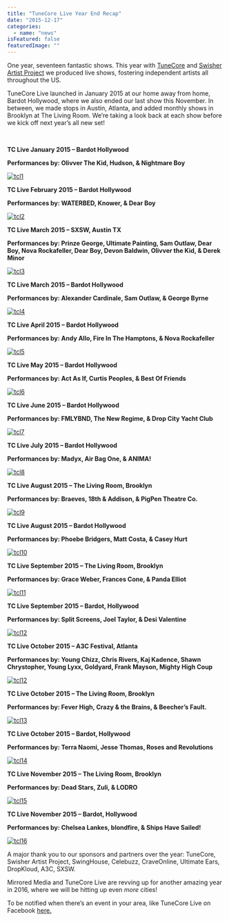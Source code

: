 ```yaml
---
title: "TuneCore Live Year End Recap"
date: "2015-12-17"
categories: 
  - name: "news"
isFeatured: false
featuredImage: ""
---
```


One year, seventeen fantastic shows. This year with [TuneCore](http://www.tunecore.com) and [Swisher Artist Project](http://www.ap.swisherartistproject.com) we produced live shows, fostering independent artists all throughout the US.

TuneCore Live launched in January 2015 at our home away from home, Bardot Hollywood, where we also ended our last show this November. In between, we made stops in Austin, Atlanta, and added monthly shows in Brooklyn at The Living Room. We’re taking a look back at each show before we kick off next year’s all new set!

 

**TC Live January 2015 – Bardot Hollywood**

**Performances by: Olivver The Kid, Hudson, & Nightmare Boy**

[![tcl1](http://www.mirroredmedia.com/wp-content/uploads/2015/12/tcl1-300x200.png)](http://www.mirroredmedia.com/wp-content/uploads/2015/12/tcl1.png)

**TC Live February 2015 – Bardot Hollywood**

**Performances by: WATERBED, Knower, & Dear Boy**

[![tcl2](http://www.mirroredmedia.com/wp-content/uploads/2015/12/tcl2-300x200.png)](http://www.mirroredmedia.com/wp-content/uploads/2015/12/tcl2.png)

**TC Live March 2015 – SXSW, Austin TX**

**Performances by: Prinze George, Ultimate Painting, Sam Outlaw, Dear Boy, Nova Rockafeller, Dear Boy, Devon Baldwin, Olivver the Kid, & Derek Minor**

[![tcl3](http://www.mirroredmedia.com/wp-content/uploads/2015/12/tcl3-300x192.png)](http://www.mirroredmedia.com/wp-content/uploads/2015/12/tcl3.png)

**TC Live March 2015 – Bardot Hollywood**

**Performances by: Alexander Cardinale, Sam Outlaw, & George Byrne**

[![tcl4](http://www.mirroredmedia.com/wp-content/uploads/2015/12/tcl4-300x200.png)](http://www.mirroredmedia.com/wp-content/uploads/2015/12/tcl4.png)

**TC Live April 2015 – Bardot Hollywood**

**Performances by: Andy Allo, Fire In The Hamptons, & Nova Rockafeller**

[![tcl5](http://www.mirroredmedia.com/wp-content/uploads/2015/12/tcl5-300x200.png)](http://www.mirroredmedia.com/wp-content/uploads/2015/12/tcl5.png)

**TC Live May 2015 – Bardot Hollywood**

**Performances by: Act As If, Curtis Peoples, & Best Of Friends**

[![tcl6](http://www.mirroredmedia.com/wp-content/uploads/2015/12/tcl6-300x201.png)](http://www.mirroredmedia.com/wp-content/uploads/2015/12/tcl6.png)

**TC Live June 2015 – Bardot Hollywood**

**Performances by: FMLYBND, The New Regime, & Drop City Yacht Club**

[![tcl7](http://www.mirroredmedia.com/wp-content/uploads/2015/12/tcl7-300x200.png)](http://www.mirroredmedia.com/wp-content/uploads/2015/12/tcl7.png)

**TC Live July 2015 – Bardot Hollywood**

**Performances by: Madyx, Air Bag One, & ANIMA!**

[![tcl8](http://www.mirroredmedia.com/wp-content/uploads/2015/12/tcl8-300x200.png)](http://www.mirroredmedia.com/wp-content/uploads/2015/12/tcl8.png)

**TC Live August 2015 – The Living Room, Brooklyn**

**Performances by: Braeves, 18th & Addison, & PigPen Theatre Co.**

[![tcl9](http://www.mirroredmedia.com/wp-content/uploads/2015/12/tcl9-300x200.png)](http://www.mirroredmedia.com/wp-content/uploads/2015/12/tcl9.png)

**TC Live August 2015 – Bardot Hollywood**

**Performances by: Phoebe Bridgers, Matt Costa, & Casey Hurt**

[![tcl10](http://www.mirroredmedia.com/wp-content/uploads/2015/12/tcl10-300x200.png)](http://www.mirroredmedia.com/wp-content/uploads/2015/12/tcl10.png)

**TC Live September 2015 – The Living Room, Brooklyn**

**Performances by: Grace Weber, Frances Cone, & Panda Elliot**

[![tcl11](http://www.mirroredmedia.com/wp-content/uploads/2015/12/tcl11-300x200.png)](http://www.mirroredmedia.com/wp-content/uploads/2015/12/tcl11.png)

**TC Live September 2015 – Bardot, Hollywood**

**Performances by: Split Screens, Joel Taylor, & Desi Valentine**

[![tcl12](http://www.mirroredmedia.com/wp-content/uploads/2015/12/tcl121-300x200.png)](http://www.mirroredmedia.com/wp-content/uploads/2015/12/tcl121.png)

**TC Live October 2015 – A3C Festival, Atlanta**

**Performances by: Young Chizz, Chris Rivers, Kaj Kadence, Shawn Chrystopher, Young Lyxx, Goldyard, Frank Mayson, Mighty High Coup**

[![tcl12](http://www.mirroredmedia.com/wp-content/uploads/2015/12/tcl12-300x199.png)](http://www.mirroredmedia.com/wp-content/uploads/2015/12/tcl12.png)

**TC Live October 2015 – The Living Room, Brooklyn**

**Performances by: Fever High, Crazy & the Brains, & Beecher’s Fault.** 

[![tcl13](http://www.mirroredmedia.com/wp-content/uploads/2015/12/tcl13-300x200.png)](http://www.mirroredmedia.com/wp-content/uploads/2015/12/tcl13.png)

**TC Live October 2015 – Bardot, Hollywood**

**Performances by: Terra Naomi, Jesse Thomas, Roses and Revolutions**

[![tcl14](http://www.mirroredmedia.com/wp-content/uploads/2015/12/tcl14-300x200.png)](http://www.mirroredmedia.com/wp-content/uploads/2015/12/tcl14.png)

**TC Live November 2015 – The Living Room, Brooklyn**

**Performances by: Dead Stars, Zuli, & LODRO**

[![tcl15](http://www.mirroredmedia.com/wp-content/uploads/2015/12/tcl15-300x200.png)](http://www.mirroredmedia.com/wp-content/uploads/2015/12/tcl15.png)

**TC Live November 2015 – Bardot, Hollywood**

**Performances by: Chelsea Lankes, blondfire, & Ships Have Sailed!**

[![tcl16](http://www.mirroredmedia.com/wp-content/uploads/2015/12/tcl16-300x200.png)](http://www.mirroredmedia.com/wp-content/uploads/2015/12/tcl16.png)

A major thank you to our sponsors and partners over the year: TuneCore, Swisher Artist Project, SwingHouse, Celebuzz, CraveOnline, Ultimate Ears, DropKloud, A3C, SXSW.

Mirrored Media and TuneCore Live are revving up for another amazing year in 2016, where we will be hitting up even _more_ cities!

To be notified when there’s an event in your area, like TuneCore Live on Facebook [here.](https://www.facebook.com/tunecorelive?_rdr=p)
